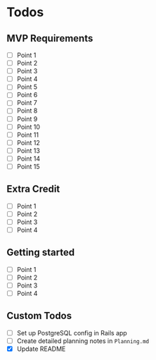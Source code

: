 # Todos

## MVP Requirements

- [ ] Point 1
- [ ] Point 2
- [ ] Point 3
- [ ] Point 4
- [ ] Point 5
- [ ] Point 6
- [ ] Point 7
- [ ] Point 8
- [ ] Point 9
- [ ] Point 10
- [ ] Point 11
- [ ] Point 12
- [ ] Point 13
- [ ] Point 14
- [ ] Point 15

## Extra Credit

- [ ] Point 1
- [ ] Point 2
- [ ] Point 3
- [ ] Point 4

## Getting started

- [ ] Point 1
- [ ] Point 2
- [ ] Point 3
- [ ] Point 4

## Custom Todos

- [ ] Set up PostgreSQL config in Rails app
- [ ] Create detailed planning notes in `Planning.md`
- [x] Update README
